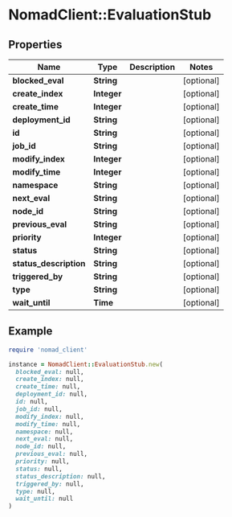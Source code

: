 # NomadClient::EvaluationStub

## Properties

| Name | Type | Description | Notes |
| ---- | ---- | ----------- | ----- |
| **blocked_eval** | **String** |  | [optional] |
| **create_index** | **Integer** |  | [optional] |
| **create_time** | **Integer** |  | [optional] |
| **deployment_id** | **String** |  | [optional] |
| **id** | **String** |  | [optional] |
| **job_id** | **String** |  | [optional] |
| **modify_index** | **Integer** |  | [optional] |
| **modify_time** | **Integer** |  | [optional] |
| **namespace** | **String** |  | [optional] |
| **next_eval** | **String** |  | [optional] |
| **node_id** | **String** |  | [optional] |
| **previous_eval** | **String** |  | [optional] |
| **priority** | **Integer** |  | [optional] |
| **status** | **String** |  | [optional] |
| **status_description** | **String** |  | [optional] |
| **triggered_by** | **String** |  | [optional] |
| **type** | **String** |  | [optional] |
| **wait_until** | **Time** |  | [optional] |

## Example

```ruby
require 'nomad_client'

instance = NomadClient::EvaluationStub.new(
  blocked_eval: null,
  create_index: null,
  create_time: null,
  deployment_id: null,
  id: null,
  job_id: null,
  modify_index: null,
  modify_time: null,
  namespace: null,
  next_eval: null,
  node_id: null,
  previous_eval: null,
  priority: null,
  status: null,
  status_description: null,
  triggered_by: null,
  type: null,
  wait_until: null
)
```

